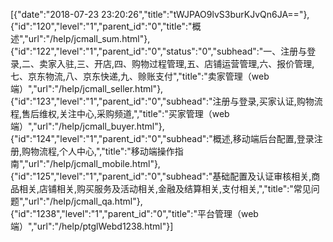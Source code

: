 [{"date":"2018-07-23 23:20:26","title":"tWJPAO9lvS3burKJvQn6JA=="},{"id":"120","level":"1","parent_id":"0","title":"概述","url":"/help/jcmall_sum.html"},{"id":"122","level":"1","parent_id":"0","status":"0","subhead":"一、注册与登录,二、卖家入驻,三、开店,四、购物过程管理,五、店铺运营管理,六、报价管理,七、京东物流,八、京东快递,九、赊账支付","title":"卖家管理（web端）","url":"/help/jcmall_seller.html"},{"id":"123","level":"1","parent_id":"0","subhead":"注册与登录,买家认证,购物流程,售后维权,关注中心,采购频道,","title":"买家管理（web端）","url":"/help/jcmall_buyer.html"},{"id":"124","level":"1","parent_id":"0","subhead":"概述,移动端后台配置,登录注册,购物流程,个人中心,","title":"移动端操作指南","url":"/help/jcmall_mobile.html"},{"id":"125","level":"1","parent_id":"0","subhead":"基础配置及认证审核相关,商品相关,店铺相关,购买服务及活动相关,金融及结算相关,支付相关,","title":"常见问题","url":"/help/jcmall_qa.html"},{"id":"1238","level":"1","parent_id":"0","title":"平台管理（web端）","url":"/help/ptglWebd1238.html"}]